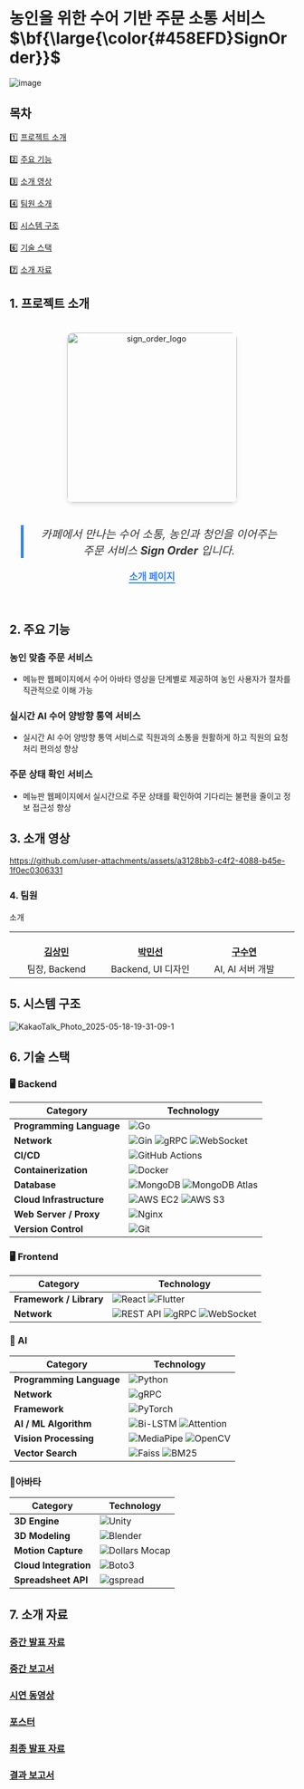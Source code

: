 # 농인을 위한 수어 기반 주문 소통 서비스 <span>$\bf{\large{\color{#458EFD}SignOrder}}$</span>
![image](https://github.com/user-attachments/assets/cb441ce8-455f-43d4-8e0f-5398f50f7209)


## 목차
1️⃣ [프로젝트 소개](#-프로젝트-소개)

2️⃣ [주요 기능](#-주요-기능)

3️⃣ [소개 영상](#-소개-영상)

4️⃣ [팀원 소개](#-팀원-소개)

5️⃣ [시스템 구조](#-시스템-구조)

6️⃣ [기술 스택](#-기술-스택)   

7️⃣ [소개 자료](#-소개-자료)


## 1. 프로젝트 소개

<div style="text-align: center; padding: 20px;">
    <img src="https://github.com/user-attachments/assets/1794e351-6c51-4656-84e6-09b1247bf75b" alt="sign_order_logo" style="width: 300px; height: auto; border-radius: 10px; box-shadow: 0 4px 6px rgba(0, 0, 0, 0.1); margin-bottom: 20px;">
    <blockquote style="font-size: 1.4em; font-style: italic; text-align: center; border-left: 5px solid #3182F6; padding-left: 20px; margin: 20px 0; color: #333;">
        카페에서 만나는 수어 소통, 농인과 청인을 이어주는 주문 서비스 <strong>Sign Order</strong> 입니다.
    </blockquote>
    <p style="font-size: 1.2em; color: #555; font-weight: bold;">
        <a href="https://kookmin-sw.github.io/capstone-2025-30/" style="color: #3182F6; text-decoration: none; border-bottom: 2px solid #3182F6;">
            소개 페이지
        </a>
    </p>
</div>

## 2. 주요 기능

### 농인 맞춤 주문 서비스
* 메뉴판 웹페이지에서 수어 아바타 영상을 단계별로 제공하여 농인 사용자가 절차를 직관적으로 이해 가능

### 실시간 AI 수어 양방향 통역 서비스
* 실시간 AI 수어 양방향 통역 서비스로 직원과의 소통을 원활하게 하고 직원의 요청 처리 편의성 향상

### 주문 상태 확인 서비스 
* 메뉴판 웹페이지에서 실시간으로 주문 상태를 확인하여 기다리는 불편을 줄이고 정보 접근성 향상


## 3. 소개 영상

https://github.com/user-attachments/assets/a3128bb3-c4f2-4088-b45e-1f0ec0306331

### 4. 팀원 

소개

<table>
    <tr align="center">
        <td style="min-width: 150px;">
            <a href="https://github.com/sangkim99">
              <br />
              <b>김상민</b>
            </a> 
            <br/>
        </td>
        <td style="min-width: 150px;">
            <a href="https://github.com/decollzoq">
              <br />
              <b>박민선</b>
            </a>
            <br/>
        </td>
        <td style="min-width: 150px;">
            <a href="https://github.com/KooSuYeon">
              <br />
              <b>구수연</b>
            </a> 
            <br/>
        </td>
        <td style="min-width: 150px;">
            <a href="https://github.com/nnyouung">
              <br />
              <b>하은영</b>
            </a> 
            <br/>
        </td>
                <td style="min-width: 150px;">
            <a href="https://github.com/ghdyd586">
              <br />
              <b>정호용</b>
            </a> 
            <br/>
        </td>
    </tr>
    <tr align="center">
        <td>
            팀장, Backend
        </td>
        <td>
            Backend, UI 디자인
        </td>
        <td>
            AI, AI 서버 개발
        </td>
        <td>
            Frontend, UI 디자인
        </td>
        <td>
            아바타 개발
        </td>
    </tr>
</table>

## 5. 시스템 구조

![KakaoTalk_Photo_2025-05-18-19-31-09-1](https://github.com/user-attachments/assets/7ddeb640-9728-4dfc-9161-2b17e57a8d32)


## 6. 기술 스택

### 🖥 Backend

| Category              | Technology |
|-----------------------|------------|
| **Programming Language** | ![Go](https://img.shields.io/badge/Go-00ADD8?style=for-the-badge&logo=go&logoColor=white) |
| **Network**              | ![Gin](https://img.shields.io/badge/Gin-000000?style=for-the-badge&logo=go&logoColor=white) ![gRPC](https://img.shields.io/badge/gRPC-0089D6?style=for-the-badge&logo=grpc&logoColor=white) ![WebSocket](https://img.shields.io/badge/Gorilla_WebSocket-4A90E2?style=for-the-badge&logo=websocket&logoColor=white) |
| **CI/CD**                | ![GitHub Actions](https://img.shields.io/badge/GitHub_Actions-2088FF?style=for-the-badge&logo=github-actions&logoColor=white) |
| **Containerization**     | ![Docker](https://img.shields.io/badge/Docker-2496ED?style=for-the-badge&logo=docker&logoColor=white) |
| **Database**             | ![MongoDB](https://img.shields.io/badge/MongoDB-47A248?style=for-the-badge&logo=mongodb&logoColor=white) ![MongoDB Atlas](https://img.shields.io/badge/MongoDB_Atlas-47A248?style=for-the-badge&logo=mongodb&logoColor=white) |
| **Cloud Infrastructure** | ![AWS EC2](https://img.shields.io/badge/AWS_EC2-FF9900?style=for-the-badge&logo=amazon-aws&logoColor=white) ![AWS S3](https://img.shields.io/badge/AWS_S3-569A31?style=for-the-badge&logo=amazon-s3&logoColor=white) |
| **Web Server / Proxy**   | ![Nginx](https://img.shields.io/badge/Nginx-009639?style=for-the-badge&logo=nginx&logoColor=white) |
| **Version Control**      | ![Git](https://img.shields.io/badge/Git-F05032?style=for-the-badge&logo=git&logoColor=white) |

### 🖥 Frontend

| Category              | Technology |
|-----------------------|------------|
| **Framework / Library** | ![React](https://img.shields.io/badge/React-61DAFB?style=for-the-badge&logo=react&logoColor=black) ![Flutter](https://img.shields.io/badge/Flutter-02569B?style=for-the-badge&logo=flutter&logoColor=white) |
| **Network**             | ![REST API](https://img.shields.io/badge/REST_API-121212?style=for-the-badge&logo=api&logoColor=white) ![gRPC](https://img.shields.io/badge/gRPC-0089D6?style=for-the-badge&logo=grpc&logoColor=white) ![WebSocket](https://img.shields.io/badge/WebSocket-4A90E2?style=for-the-badge&logo=websocket&logoColor=white) |

### 🤖 AI

| Category              | Technology |
|-----------------------|------------|
| **Programming Language** | ![Python](https://img.shields.io/badge/Python_3.10-3776AB?style=for-the-badge&logo=python&logoColor=white) |
| **Network**              | ![gRPC](https://img.shields.io/badge/gRPC-0089D6?style=for-the-badge&logo=grpc&logoColor=white) |
| **Framework** | ![PyTorch](https://img.shields.io/badge/PyTorch-EE4C2C?style=for-the-badge&logo=pytorch&logoColor=white) |
| **AI / ML Algorithm** | ![Bi-LSTM](https://img.shields.io/badge/Bi--LSTM-FF6F00?style=for-the-badge) ![Attention](https://img.shields.io/badge/Attention-9C27B0?style=for-the-badge) |
| **Vision Processing** | ![MediaPipe](https://img.shields.io/badge/MediaPipe-FF6D00?style=for-the-badge) ![OpenCV](https://img.shields.io/badge/OpenCV-5C3EE8?style=for-the-badge&logo=opencv&logoColor=white) |
| **Vector Search** | ![Faiss](https://img.shields.io/badge/Faiss-0A7EB4?style=for-the-badge) ![BM25](https://img.shields.io/badge/BM25-4CAF50?style=for-the-badge) |

### 🧍아바타
| Category              | Technology |
|-----------------------|------------|
| **3D Engine** | ![Unity](https://img.shields.io/badge/Unity-000000?style=for-the-badge&logo=unity&logoColor=white) |
| **3D Modeling** | ![Blender](https://img.shields.io/badge/Blender-F5792A?style=for-the-badge&logo=blender&logoColor=white) |
| **Motion Capture** | ![Dollars Mocap](https://img.shields.io/badge/Dollars_Mocap-795548?style=for-the-badge) |
| **Cloud Integration** | ![Boto3](https://img.shields.io/badge/Boto3-FF9900?style=for-the-badge&logo=amazon-aws&logoColor=white) |
| **Spreadsheet API** | ![gspread](https://img.shields.io/badge/gspread-34A853?style=for-the-badge&logo=google-sheets&logoColor=white) |

## 7. 소개 자료
### [중간 발표 자료](https://drive.google.com/file/d/1R-pnw1muGACA_5_bLgEAGD-EcvWx0-XL/view?usp=drive_link )
### [중간 보고서](https://drive.google.com/file/d/1jetP1r_VG7WsAy0ZcKv1CvQkPUQ2O3gr/view?usp=sharing )
### [시연 동영상](https://www.youtube.com/watch?v=IHmwz-3R1Yo )
### [포스터](https://drive.google.com/file/d/1yRZ_J_zru48YQ0s8dxFI0BwPlPZP_eBf/view?usp=drive_link)
### [최종 발표 자료](https://www.canva.com/design/DAGnsdKrB-I/ikGDPPJzdcqZCBxnMFkpww/view?utm_content=DAGnsdKrB-I&utm_campaign=designshare&utm_medium=link2&utm_source=uniquelinks&utlId=h453a9e72fb )
### [결과 보고서]()
 
